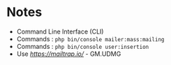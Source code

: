 # Notes

- Command Line Interface (CLI)
- Commands : `php bin/console mailer:mass:mailing`
- Commands : `php bin/console user:insertion`
- Use *https://mailtrap.io/* - GM.UDMG